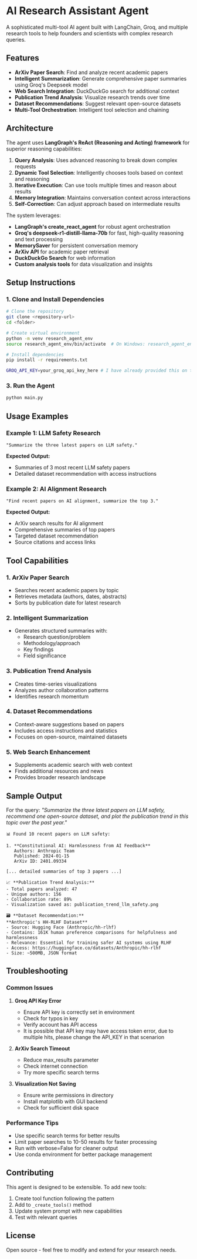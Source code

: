 # AI Research Assistant Agent

A sophisticated multi-tool AI agent built with LangChain, Groq, and multiple research tools to help founders and scientists with complex research queries.

## Features

- **ArXiv Paper Search**: Find and analyze recent academic papers
- **Intelligent Summarization**: Generate comprehensive paper summaries using Groq's Deepseek model
- **Web Search Integration**: DuckDuckGo search for additional context
- **Publication Trend Analysis**: Visualize research trends over time
- **Dataset Recommendations**: Suggest relevant open-source datasets
- **Multi-Tool Orchestration**: Intelligent tool selection and chaining

## Architecture

The agent uses **LangGraph's ReAct (Reasoning and Acting) framework** for superior reasoning capabilities:

1. **Query Analysis**: Uses advanced reasoning to break down complex requests
2. **Dynamic Tool Selection**: Intelligently chooses tools based on context and reasoning
3. **Iterative Execution**: Can use tools multiple times and reason about results
4. **Memory Integration**: Maintains conversation context across interactions
5. **Self-Correction**: Can adjust approach based on intermediate results

The system leverages:

- **LangGraph's create_react_agent** for robust agent orchestration
- **Groq's deepseek-r1-distill-llama-70b** for fast, high-quality reasoning and text processing
- **MemorySaver** for persistent conversation memory
- **ArXiv API** for academic paper retrieval
- **DuckDuckGo Search** for web information
- **Custom analysis tools** for data visualization and insights

## Setup Instructions

### 1. Clone and Install Dependencies

```bash
# Clone the repository
git clone <repository-url>
cd <folder>

# Create virtual environment
python -m venv research_agent_env
source research_agent_env/bin/activate  # On Windows: research_agent_env\Scripts\activate

# Install dependencies
pip install -r requirements.txt
```

```bash
GROQ_API_KEY=your_groq_api_key_here # I have already provided this on the code (Hard-coded) will be revoked automatically after 4 days
```

### 3. Run the Agent

```bash
python main.py
```

## Usage Examples

### Example 1: LLM Safety Research

```
"Summarize the three latest papers on LLM safety."
```

**Expected Output:**

- Summaries of 3 most recent LLM safety papers
- Detailed dataset recommendation with access instructions

### Example 2: AI Alignment Research

```
"Find recent papers on AI alignment, summarize the top 3."
```

**Expected Output:**

- ArXiv search results for AI alignment
- Comprehensive summaries of top papers
- Targeted dataset recommendation
- Source citations and access links

## Tool Capabilities

### 1. ArXiv Paper Search

- Searches recent academic papers by topic
- Retrieves metadata (authors, dates, abstracts)
- Sorts by publication date for latest research

### 2. Intelligent Summarization

- Generates structured summaries with:
  - Research question/problem
  - Methodology/approach
  - Key findings
  - Field significance

### 3. Publication Trend Analysis

- Creates time-series visualizations
- Analyzes author collaboration patterns
- Identifies research momentum

### 4. Dataset Recommendations

- Context-aware suggestions based on papers
- Includes access instructions and statistics
- Focuses on open-source, maintained datasets

### 5. Web Search Enhancement

- Supplements academic search with web context
- Finds additional resources and news
- Provides broader research landscape

## Sample Output

For the query: _"Summarize the three latest papers on LLM safety, recommend one open-source dataset, and plot the publication trend in this topic over the past year."_

```
📊 Found 10 recent papers on LLM safety:

1. **Constitutional AI: Harmlessness from AI Feedback**
   Authors: Anthropic Team
   Published: 2024-01-15
   ArXiv ID: 2401.09334

[... detailed summaries of top 3 papers ...]

📈 **Publication Trend Analysis:**
- Total papers analyzed: 47
- Unique authors: 156
- Collaboration rate: 89%
- Visualization saved as: publication_trend_llm_safety.png

🗃️ **Dataset Recommendation:**
**Anthropic's HH-RLHF Dataset**
- Source: Hugging Face (Anthropic/hh-rlhf)
- Contains: 161K human preference comparisons for helpfulness and harmlessness
- Relevance: Essential for training safer AI systems using RLHF
- Access: https://huggingface.co/datasets/Anthropic/hh-rlhf
- Size: ~500MB, JSON format
```

## Troubleshooting

### Common Issues

1. **Groq API Key Error**

   - Ensure API key is correctly set in environment
   - Check for typos in key
   - Verify account has API access
   - It is possible that API key may have access token error, due to multiple hits, please change the API_KEY in that scenarion

2. **ArXiv Search Timeout**

   - Reduce max_results parameter
   - Check internet connection
   - Try more specific search terms

3. **Visualization Not Saving**
   - Ensure write permissions in directory
   - Install matplotlib with GUI backend
   - Check for sufficient disk space

### Performance Tips

- Use specific search terms for better results
- Limit paper searches to 10-50 results for faster processing
- Run with verbose=False for cleaner output
- Use conda environment for better package management

## Contributing

This agent is designed to be extensible. To add new tools:

1. Create tool function following the pattern
2. Add to `_create_tools()` method
3. Update system prompt with new capabilities
4. Test with relevant queries

## License

Open source - feel free to modify and extend for your research needs.
